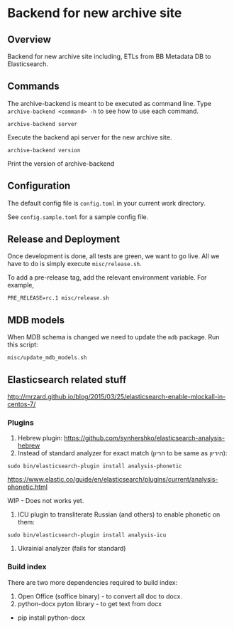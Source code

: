# Backend for new archive site

## Overview

Backend for new archive site including, ETLs from BB Metadata DB to Elasticsearch.

## Commands
The archive-backend is meant to be executed as command line.
Type `archive-backend <command> -h` to see how to use each command.


```Shell
archive-backend server
```

Execute the backend api server for the new archive site.


```Shell
archive-backend version
```

Print the version of archive-backend


## Configuration

The default config file is `config.toml` in your current work directory.

See `config.sample.toml` for a sample config file.


## Release and Deployment

Once development is done, all tests are green, we want to go live.
All we have to do is simply execute `misc/release.sh`.

To add a pre-release tag, add the relevant environment variable. For example,

```Shell
PRE_RELEASE=rc.1 misc/release.sh
```


## MDB models

When MDB schema is changed we need to update the `mdb` package. Run this script:

```Shell
misc/update_mdb_models.sh
```

## Elasticsearch related stuff
http://mrzard.github.io/blog/2015/03/25/elasticsearch-enable-mlockall-in-centos-7/

### Plugins
1. Hebrew plugin:
  https://github.com/synhershko/elasticsearch-analysis-hebrew
1. Instead of standard analyzer for exact match (הריון to be same as היריון):
  ```Shell
  sudo bin/elasticsearch-plugin install analysis-phonetic
  ```
  https://www.elastic.co/guide/en/elasticsearch/plugins/current/analysis-phonetic.html

  WIP - Does not works yet.
1. ICU plugin to transliterate Russian (and others) to enable phonetic on them:
  ```Shell
  sudo bin/elasticsearch-plugin install analysis-icu
  ```
1. Ukrainial analyzer (fails for standard)

### Build index
There are two more dependencies required to build index:
1) Open Office (soffice binary) - to convert all doc to docx.
2) python-docx pyton library - to get text from docx
  - pip install python-docx
